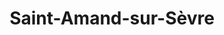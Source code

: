 ---
title: Saint-Amand-sur-Sèvre
url: /saint-amand-sur-sevre/
latitude: 46.868
longitude: -0.795
---
